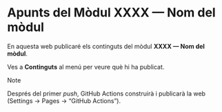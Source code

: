 # Apunts del Mòdul XXXX — Nom del mòdul

En aquesta web publicaré els continguts del mòdul **XXXX — Nom del mòdul**.

Ves a **Continguts** al menú per veure què hi ha publicat.

> [!NOTE]
> Després del primer *push*, GitHub Actions construirà i publicarà la web (Settings → Pages → “GitHub Actions”).
